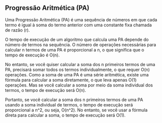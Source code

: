 ## Progressão Aritmética (PA)
Uma Progressão Aritmética (PA) é uma sequência de números em que cada termo é igual à soma do termo anterior com uma constante fixa chamada de razão (r).

O tempo de execução de um algoritmo que calcula uma PA depende do número de termos na sequência. O número de operações necessárias para calcular n termos de uma PA é proporcional a n, o que significa que o tempo de execução é O(n).

No entanto, se você quiser calcular a soma dos n primeiros termos de uma PA, precisará somar todos os termos individualmente, o que requer O(n) operações. Como a soma de uma PA é uma série aritmética, existe uma fórmula para calcular a soma diretamente, o que leva apenas O(1) operações. Mas se você calcular a soma por meio da soma individual dos termos, o tempo de execução será O(n).

Portanto, se você calcular a soma dos n primeiros termos de uma PA usando a soma individual de termos, o tempo de execução será proporcional a n^2, ou seja, O(n^2). No entanto, se você usar a fórmula direta para calcular a soma, o tempo de execução será O(1).